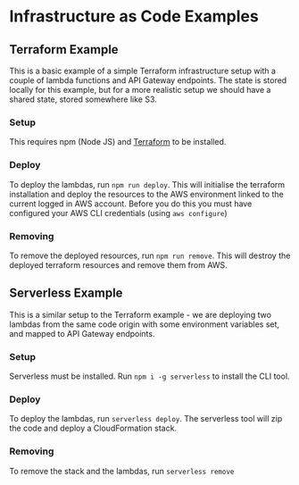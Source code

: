 # Infrastructure as Code Examples

## Terraform Example

This is a basic example of a simple Terraform infrastructure setup with a couple of lambda functions and API Gateway endpoints. The state is stored locally for this example, but for a more realistic setup we should have a shared state, stored somewhere like S3.

### Setup

This requires npm (Node JS) and [Terraform](https://www.terraform.io/downloads.html) to be installed.

### Deploy

To deploy the lambdas, run `npm run deploy`. This will initialise the terraform installation and deploy the resources to the AWS environment linked to the current logged in AWS account. Before you do this you must have configured your AWS CLI credentials (using `aws configure`)

### Removing

To remove the deployed resources, run `npm run remove`. This will destroy the deployed terraform resources and remove them from AWS.

## Serverless Example

This is a similar setup to the Terraform example - we are deploying two lambdas from the same code origin with some environment variables set, and mapped to API Gateway endpoints.

### Setup

Serverless must be installed. Run `npm i -g serverless` to install the CLI tool.

### Deploy

To deploy the lambdas, run `serverless deploy`. The serverless tool will zip the code and deploy a CloudFormation stack.

### Removing

To remove the stack and the lambdas, run `serverless remove`